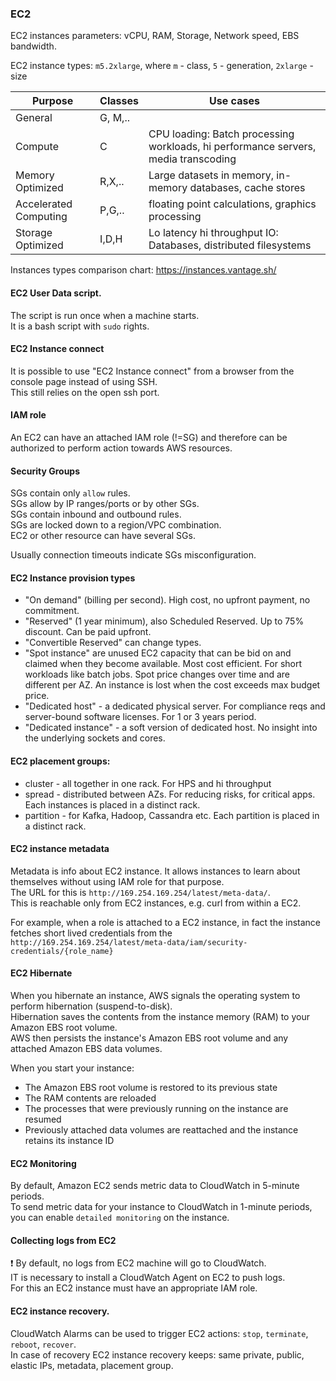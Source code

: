 ### EC2

EC2 instances parameters: vCPU, RAM, Storage, Network speed, EBS bandwidth.

EC2 instance types: `m5.2xlarge`, where `m` - class, `5` - generation, `2xlarge` - size

|Purpose|Classes|Use cases|
|--|--|--|
|General|G, M,..|
|Compute|C|CPU loading: Batch processing workloads, hi performance servers, media transcoding|
|Memory Optimized|R,X,..|Large datasets in memory, in-memory databases, cache stores|
|Accelerated Computing|P,G,..|floating point calculations, graphics processing|
|Storage Optimized|I,D,H|Lo latency hi throughput IO: Databases, distributed filesystems|

Instances types comparison chart: https://instances.vantage.sh/

#### EC2 User Data script.
The script is run once when a machine starts.\
It is a bash script with `sudo` rights.

#### EC2 Instance connect
It is possible to use "EC2 Instance connect" from a browser from the console page instead of using SSH.\
This still relies on the open ssh port.

#### IAM role
An EC2 can have an attached IAM role (!=SG) and therefore can be authorized to perform action towards AWS resources.

#### Security Groups
SGs contain only `allow` rules.\
SGs allow by IP ranges/ports or by other SGs.\
SGs contain inbound and outbound rules.\
SGs are locked down to a region/VPC combination.\
EC2 or other resource can have several SGs.

Usually connection timeouts indicate SGs misconfiguration.

#### EC2 Instance provision types
* "On demand" (billing per second). High cost, no upfront payment, no commitment.
* "Reserved" (1 year minimum), also Scheduled Reserved. Up to 75% discount. Can be paid upfront.
* "Convertible Reserved" can change types.
* "Spot instance" are unused EC2 capacity that can be bid on and claimed when they become available. Most cost efficient. For short workloads like batch jobs. Spot price changes over time and are different per AZ. An instance is lost when the cost exceeds max budget price.
* "Dedicated host" - a dedicated physical server. For compliance reqs and server-bound software licenses. For 1 or 3 years period.
* "Dedicated instance" - a soft version of dedicated host. No insight into the underlying sockets and cores.


#### EC2 placement groups:
* cluster - all together in one rack. For HPS and hi throughput
* spread - distributed between AZs. For reducing risks, for  critical apps. Each instances is placed in a distinct rack.
* partition - for Kafka, Hadoop, Cassandra etc. Each partition is placed in a distinct rack.

#### EC2 instance metadata
Metadata is info about EC2 instance.
It allows instances to learn about themselves without using IAM role for that purpose.\
The URL for this is `http://169.254.169.254/latest/meta-data/`.\
This is reachable only from EC2 instances, e.g. curl from within a EC2.

For example, when a role is attached to a EC2 instance, in fact the instance fetches short lived credentials from the `http://169.254.169.254/latest/meta-data/iam/security-credentials/{role_name}`

#### EC2 Hibernate
When you hibernate an instance, AWS signals the operating system to perform hibernation (suspend-to-disk).\
Hibernation saves the contents from the instance memory (RAM) to your Amazon EBS root volume.\
AWS then persists the instance's Amazon EBS root volume and any attached Amazon EBS data volumes.

When you start your instance:
* The Amazon EBS root volume is restored to its previous state
* The RAM contents are reloaded
* The processes that were previously running on the instance are resumed
* Previously attached data volumes are reattached and the instance retains its instance ID

#### EC2 Monitoring
By default, Amazon EC2 sends metric data to CloudWatch in 5-minute periods.\
To send metric data for your instance to CloudWatch in 1-minute periods, you can enable `detailed monitoring` on the instance.

#### Collecting logs from EC2
:exclamation: By default, no logs from EC2 machine will go to CloudWatch.\
IT is necessary to install a CloudWatch Agent on EC2 to push logs.\
For this an EC2 instance must have an appropriate IAM role.

#### EC2 instance recovery.
CloudWatch Alarms can be used to trigger EC2 actions: `stop`, `terminate`, `reboot`, `recover`.\
In case of recovery EC2 instance recovery keeps: same private, public, elastic IPs, metadata, placement group.
